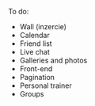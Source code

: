 To do: 
<ul>
    <li>Wall (inzercie)</li>
    <li>Calendar</li>
    <li>Friend list</li>
    <li>Live chat</li>
    <li>Galleries and photos</li>
    <li>Front-end</li>
    <li>Pagination</li>
    <li>Personal trainer</li>
    <li>Groups</li>
</ul>